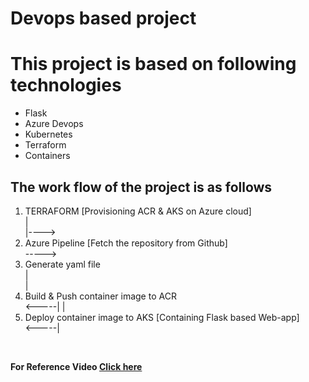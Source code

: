 # Devops based project
<h1> This project is based on following technologies </h1>
<ul>
<li> Flask </li>
<li> Azure Devops </li>
<li> Kubernetes </li>
<li> Terraform </li>
<li> Containers </li>
</ul>

<h2> The work flow of the project is as follows </h2>
<p><ol>
<li>TERRAFORM [Provisioning ACR & AKS on Azure cloud] </li>| </br>
                                                           |----> <li> Azure Pipeline [Fetch the repository from Github]</li> -----> <li>Generate yaml file</li> | </br>
                                                                                                                                                                 |
                                                                                                       </br>       <li>Build & Push container image to ACR</li> <-----|
                                                                                                                 |  </br>  
                                   <li> Deploy container image to AKS [Containing Flask based Web-app]</li><-----|     </ol></p> </br>
                                   
<b> For Reference Video <a href="https://www.linkedin.com/posts/mubingirach_devops-kubernetes-azure-activity-6817158160659304448-blZt">Click here</a>

